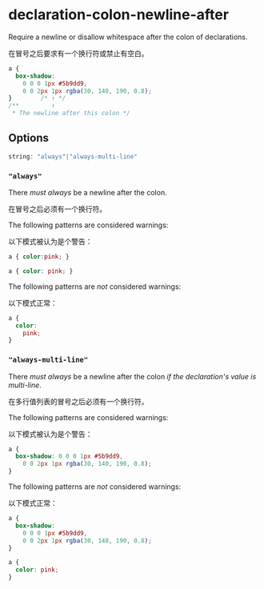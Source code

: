 # declaration-colon-newline-after

Require a newline or disallow whitespace after the colon of declarations.

在冒号之后要求有一个换行符或禁止有空白。

```css
a {
  box-shadow:
    0 0 0 1px #5b9dd9,
    0 0 2px 1px rgba(30, 140, 190, 0.8);
}        /* ↑ */
/**         ↑
 * The newline after this colon */
```

## Options

```js
string: "always"|"always-multi-line"
```

### `"always"`

There *must always* be a newline after the colon.

在冒号之后必须有一个换行符。

The following patterns are considered warnings:

以下模式被认为是个警告：

```css
a { color:pink; }
```

```css
a { color: pink; }
```

The following patterns are *not* considered warnings:

以下模式正常：

```css
a {
  color:
    pink;
}
```

### `"always-multi-line"`

There *must always* be a newline after the colon *if the declaration's value is multi-line*.

在多行值列表的冒号之后必须有一个换行符。

The following patterns are considered warnings:

以下模式被认为是个警告：

```css
a {
  box-shadow: 0 0 0 1px #5b9dd9,
    0 0 2px 1px rgba(30, 140, 190, 0.8);
}
```

The following patterns are *not* considered warnings:

以下模式正常：

```css
a {
  box-shadow:
    0 0 0 1px #5b9dd9,
    0 0 2px 1px rgba(30, 140, 190, 0.8);
}
```

```css
a {
  color: pink;
}
```
